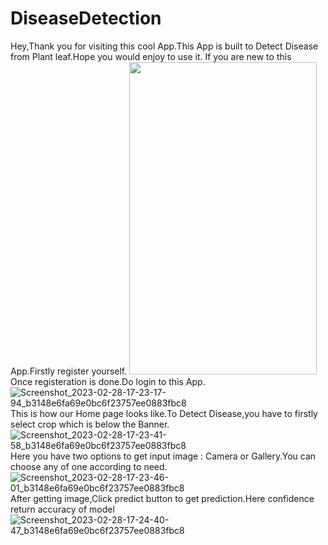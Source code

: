 # DiseaseDetection
Hey,Thank you for visiting this cool App.This App is built to Detect Disease from Plant leaf.Hope you would enjoy to use it.
If you are new to this App.Firstly register yourself.
<img src="https://user-images.githubusercontent.com/73284462/221853321-f111921a-5a83-457a-8a34-2df0d72cbe49.jpg" width="300" height="500">
Once registeration is done.Do login to this App.
![Screenshot_2023-02-28-17-23-17-94_b3148e6fa69e0bc6f23757ee0883fbc8](https://user-images.githubusercontent.com/73284462/221853260-73e366d3-72e1-4d7e-95c4-dd6279071cd6.jpg)
This is how our Home page looks like.To Detect Disease,you have to firstly select crop which is below the Banner.
![Screenshot_2023-02-28-17-23-41-58_b3148e6fa69e0bc6f23757ee0883fbc8](https://user-images.githubusercontent.com/73284462/221853361-450979c3-9404-4c01-8720-b7d69c8b2ea9.jpg)
Here you have two options to get input image : Camera or Gallery.You can choose any of one according to need.
![Screenshot_2023-02-28-17-23-46-01_b3148e6fa69e0bc6f23757ee0883fbc8](https://user-images.githubusercontent.com/73284462/221853388-045b37d7-fcc2-4c57-b918-baf697a13d65.jpg)
After getting image,Click predict button to get prediction.Here confidence return accuracy of model
![Screenshot_2023-02-28-17-24-40-47_b3148e6fa69e0bc6f23757ee0883fbc8](https://user-images.githubusercontent.com/73284462/221853556-b4498cd5-360f-4605-a959-240c507b73e8.jpg)
